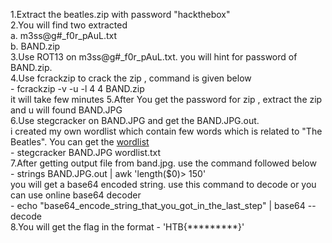 1.Extract the beatles.zip with password "hackthebox"<br>
2.You will find two extracted <br>
	  a. m3ss@g#_f0r_pAuL.txt<br>
	  b. BAND.zip<br>
3.Use ROT13 on m3ss@g#_f0r_pAuL.txt. you will hint for password of BAND.zip.<br>
4.Use fcrackzip to crack the zip , command is given below <br>
    - fcrackzip -v -u -l 4 4 BAND.zip <br>
 	  it will take few minutes
5.After You get the password for zip , extract the zip and u will found BAND.JPG<br>
6.Use stegcracker on BAND.JPG and get the BAND.JPG.out.<br>
		i created my own wordlist which contain few words which is related to "The Beatles". You can get the <a href="https://drive.google.com/file/d/1tM17c5Peg4nyna7riaNc8tTACT9wqB_q/view?usp=sharing"> wordlist</a>
	  <br>- stegcracker BAND.JPG wordlist.txt<br>
7.After getting output file from band.jpg. use the command followed below <br>
	  - strings BAND.JPG.out | awk 'length($0)> 150'
	  <br>you will get a base64 encoded string. use this command to decode or you can use online base64 decoder <br>
	  - echo "base64_encode_string_that_you_got_in_the_last_step" | base64 --decode<br>
8.You will get the flag in the format - 'HTB{*********}'



